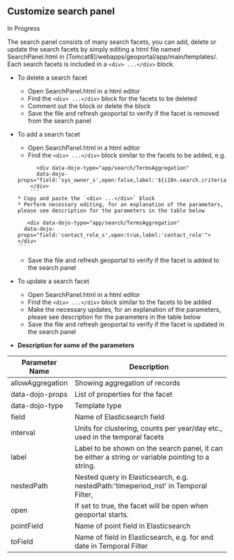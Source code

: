 ## Customize search panel

In Progress  

The search panel consists of many search facets, you can add, delete or update the search facets by simply editing a html file named SearchPanel.html in [Tomcat8]/webapps/geoportal/app/main/templates/. Each search facets is included in a `<div> ...</div>` block.

* To delete a search facet
  * Open SearchPanel.html in a html editor
  * Find the `<div> ...</div>` block for the facets to be deleted
  * Comment out the block or delete the block
  * Save the file and refresh geoportal to verify if the facet is removed from the search panel
 
* To add a search facet
  * Open SearchPanel.html in a html editor
  * Find the `<div> ...</div>` block similar to the facets to be added, e.g.
  ```
        <div data-dojo-type="app/search/TermsAggregation"
        data-dojo-props="field:'sys_owner_s',open:false,label:'${i18n.search.criteria.owner}'">
      </div>
      ```
  * Copy and paste the `<div> ...</div>` block
  * Perform necessary editing, for an explanation of the parameters, please see description for the parameters in the table below
  	```
         <div data-dojo-type="app/search/TermsAggregation"
        data-dojo-props="field:'contact_role_s',open:true,label:'contact_role'">
      </div>
      ```
  * Save the file and refresh geoportal to verify if the facet is added to the search panel
  
* To update a search facet 
  * Open SearchPanel.html in a html editor
  * Find the `<div> ...</div>` block similar to the facets to be added
  * Make the necessary updates, for an explanation of the parameters, please see description for the parameters in the table below
  * Save the file and refresh geoportal to verify if the facet is updated in the search panel
  
 * **Description for some of the parameters**
   
Parameter Name | Description
-------------- | ------------
allowAggregation | Showing aggregation of records
data-dojo-props | List of properties for the facet
data-dojo-type | Template type
field | Name of Elasticsearch field 
interval | Units for clustering, counts per year/day etc., used in the temporal facets
label | Label to be shown on the search panel, it can be either a string or variable pointing to a string. 
nestedPath | Nested query in Elasticsearch, e.g. nestedPath:'timeperiod_nst' in Temporal Filter,
open | If set to true, the facet will be open when geoportal starts.
pointField | Name of point field in Elasticsearch  
toField | Name of field in Elasticsearch, e.g. for end date in  Temporal Filter

